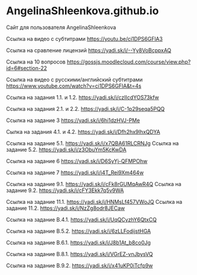 # AngelinaShleenkova.github.io
Сайт для пользователя AngelinaShleenkova


Ссылка на видео с субтитрами  https://youtu.be/ci1DPS6GFlA3
 
Ссылка на сравление лицензий https://yadi.sk/i/--Yy8VoBcppxAQ

Ссылка на 10 вопросов  https://gossjs.moodlecloud.com/course/view.php?id=6#section-22

Ссылка  на видео с русскими/английский  субтитрами  https://www.youtube.com/watch?v=ci1DPS6GFlA&t=4s

Ссылка на задания 1.1. и 1.2.  https://yadi.sk/i/czIIcdYOS73kfw

Ссылка на задания 2.1. и 2.2. https://yadi.sk/i/C-1p29seqa5PQQ 

Ссылка на задание 3  https://yadi.sk/i/6hi1dzHVJ-PMe

Сылка на задания 4.1. и 4.2. https://yadi.sk/i/Dfh2hx9lhxQDYA

Ссылка на задание 5.1.  https://yadi.sk/i/x7QBA61RLCRNJg
Ссылка на задание 5.2. https://yadi.sk/i/z3ObuYm5KcKwDA

Ссылка на задание 6 https://yadi.sk/i/D6SyYj-QFMPOhw

Ссылка на задание 7 https://yadi.sk/i/i4T_Rei9Xm464w

Ссылка на задание 9.1. https://yadi.sk/i/cFk8rGUMqAwR4Q
Ссылка на задание 9.2. https://yadi.sk/i/cFY3Ekk7q5v9WA

Ссылка на задание 11.1. https://yadi.sk/i/HNMsLf457VWoJQ
Ссылка на задание 11.2. https://yadi.sk/i/NzZg8odr8JECaw

Ссылка на задание В.4.1. https://yadi.sk/i/UqQCyzhY6QtxCQ

Ссылка на задание В.5.2.  https://yadi.sk/i/6zLLFodijstHGA

Ссылка на задание В.6.1. https://yadi.sk/i/J8b1At_b8co0Jg

Ссылка на задание В.8.1. https://yadi.sk/i/VGrEZ-vnJbysVQ

Ссылка на задание В.9.2. https://yadi.sk/i/x41uKP0iTcfp9w
